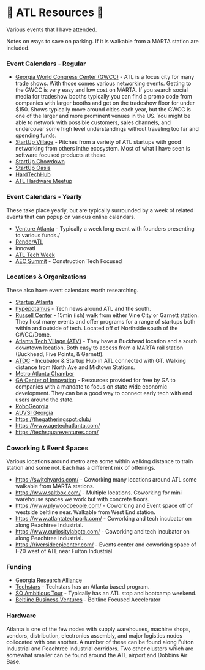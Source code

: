 # :peach: ATL Resources :peach:
Various events that I have attended. 

Notes on ways to save on parking. If it is walkable from a MARTA station are included. 

### Event Calendars - Regular
- [Georgia World Congress Center (GWCC)](https://www.gwcca.org/events) - ATL is a focus city for many trade shows. With those comes various networking events. Getting to the GWCC is very easy and low cost on MARTA. If you search social media for tradeshow booths typically you can find a promo code from companies with larger booths and get on the tradeshow floor for under $150. Shows typically move around cities each year, but the GWCC is one of the larger and more prominent venues in the US. You might be able to network with possible customers, sales channels, and undercover some high level understandings without traveling too far and spending funds. 
- [StartUp Village](https://www.eventbrite.com/e/atlanta-startup-village-tickets-224756281087) - Pitches from a variety of ATL startups with good networking from others inthe ecosystem. Most of what I have seen is software focused products at these.
- [StartUp Chowdown](https://www.eventbrite.com/e/startup-chowdown-tickets-288056664237)
- [StartUp Oasis](https://www.eventbrite.com/e/pitch-help-or-join-a-tech-startup-tickets-357085681887)
- [HardTechHub](https://lu.ma/calendar/cal-3qBD4x0itwy6b2h)
- [ATL Hardware Meetup](https://lu.ma/atl-hardware-meetup)

### Event Calendars - Yearly
These take place yearly, but are typically surrounded by a week of related events that can popup on various online calendars. 
- [Venture Atlanta](https://www.ventureatlanta.org/) - Typically a week long event with founders presenting to various funds./
- [RenderATL](https://www.renderatl.com/)
- innovatl
- [ATL Tech Week](https://www.atl.tech/)
- [AEC Summit](https://www.aecsummit.co/) - Construction Tech Focused

### Locations & Organizations
These also have event calendars worth researching.  
- [Startup Atlanta](https://www.startupatlanta.com/)
- [hypepotamus](https://hypepotamus.com/) - Tech news around ATL and the south. 
- [Russell Center](https://russellcenter.org/) - 15min (ish) walk from either Vine City or Garnett station. They host many events and offer programs for a range of startups both within and outside of tech. Located off of Northside south of the GWCC/Dome.  
- [Atlanta Tech Village (ATV)](https://atlantatechvillage.com/) - They have a Buckhead location and a south downtown location. Both easy to access from a MARTA rail station (Buckhead, Five Points, & Garnett). 
- [ATDC](https://atdc.org/) - Incubator & Startup Hub in ATL connected with GT. Walking distance from North Ave and Midtown Stations. 
- [Metro Atlanta Chamber](https://www.metroatlantachamber.com/)
- [GA Center of Innovation](https://www.georgia.org/center-of-innovation) - Resources provided for free by GA to companies with a mandate to focus on state wide economic development. They can be a good way to connect early tech with end users around the state. 
- [RoboGeorgia](https://robogeorgia.org/)
- [AUVSI Georgia](https://auvsigeorgia.com/)
- https://thegatheringspot.club/
- https://www.agetechatlanta.com/
- https://techsquareventures.com/

### Coworking & Event Spaces
Various locations around metro area some within walking distance to train station and some not. Each has a different mix of offerings. 
- https://switchyards.com/ - Coworking many locations around ATL some walkable from MARTA stations. 
- https://www.saltbox.com/ - Multiple locations. Coworking for mini warehouse spaces we work but with concrete floors. 
- https://www.plywoodpeople.com/ - Coworking and Event space off of westside beltline near. Walkable from West End station. 
- https://www.atlantatechpark.com/ - Coworking and tech incubator on along Peachtree Industrial.
- https://www.curiositylabptc.com/ - Coworking and tech incubator on along Peachtree Industrial. 
- https://riversideepicenter.com/ - Events center and coworking space of I-20 west of ATL near Fulton Industrial. 

### Funding

- [Georgia Research Alliance](https://gra.org/page/1077/GRA_venture_development.html)
- [Techstars](https://www.techstars.com/) - Techstars has an Atlanta based program.
- [SO Ambitious Tour](https://www.soambitioustour.com/) - Typically has an ATL stop and bootcamp weekend. 
- [Beltline Business Ventures](https://beltline.org/work/small-business/beltline-business-ventures/) - Beltline Focused Accelerator

### Hardware
Atlanta is one of the few nodes with supply warehouses, machine shops, vendors, distribution, electronics assembly, and major logistics nodes collocated with one another. A number of these can be found along Fulton Industrial and Peachtree Industrial corridors. Two other clusters which are somewhat smaller can be found around the ATL airport and Dobbins Air Base. 
